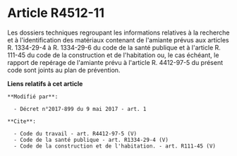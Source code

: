 # Article R4512-11

Les dossiers techniques regroupant les informations relatives à la recherche et à l'identification des matériaux contenant de
l'amiante prévus aux articles R. 1334-29-4 à R. 1334-29-6 du code de la santé publique et à l'article R. 111-45 du code de la
construction et de l'habitation ou, le cas échéant, le rapport de repérage de l'amiante prévu à l'article R. 4412-97-5 du
présent code sont joints au plan de prévention.

**Liens relatifs à cet article**

	**Modifié par**:

	  - Décret n°2017-899 du 9 mai 2017 - art. 1

	**Cite**:

	  - Code du travail - art. R4412-97-5 (V)
	  - Code de la santé publique - art. R1334-29-4 (V)
	  - Code de la construction et de l'habitation. - art. R111-45 (V)
